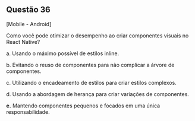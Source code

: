 

## Questão 36
[Mobile - Android]

Como você pode otimizar o desempenho ao criar componentes visuais no React Native?

a. Usando o máximo possível de estilos inline.

b. Evitando o reuso de componentes para não complicar a árvore de componentes.

c. Utilizando o encadeamento de estilos para criar estilos complexos.

d. Usando a abordagem de herança para criar variações de componentes.

**e.** Mantendo componentes pequenos e focados em uma única responsabilidade.



